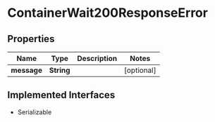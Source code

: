 

# ContainerWait200ResponseError


## Properties

| Name | Type | Description | Notes |
|------------ | ------------- | ------------- | -------------|
|**message** | **String** |  |  [optional] |


## Implemented Interfaces

* Serializable


